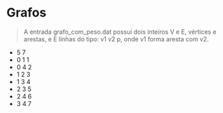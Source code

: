 # Grafos
> A entrada grafo_com_peso.dat possui dois inteiros V e E, vértices e arestas, e E linhas do tipo: v1 v2 p, onde v1 forma aresta com v2.
 - 5 7
 - 0 1 1
 - 0 4 2
 - 1 2 3
 - 1 3 4
 - 2 3 5
 - 2 4 6
 - 3 4 7 
